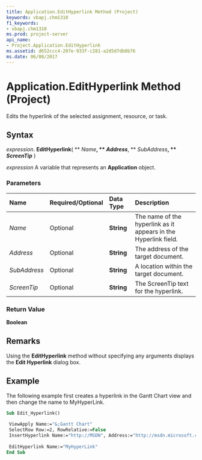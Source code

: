 ```yaml
---
title: Application.EditHyperlink Method (Project)
keywords: vbapj.chm1310
f1_keywords:
- vbapj.chm1310
ms.prod: project-server
api_name:
- Project.Application.EditHyperlink
ms.assetid: d652ccc4-207e-933f-c281-a2d5d7db0b76
ms.date: 06/08/2017
---
```



# Application.EditHyperlink Method (Project)

Edits the hyperlink of the selected assignment, resource, or task.


## Syntax

 _expression_. **EditHyperlink**( ** _Name_**, ** _Address_**, ** _SubAddress_**, ** _ScreenTip_** )

 _expression_ A variable that represents an **Application** object.


### Parameters



|**Name**|**Required/Optional**|**Data Type**|**Description**|
|:-----|:-----|:-----|:-----|
| _Name_|Optional|**String**|The name of the hyperlink as it appears in the Hyperlink field.|
| _Address_|Optional|**String**|The address of the target document.|
| _SubAddress_|Optional|**String**| A location within the target document.|
| _ScreenTip_|Optional|**String**|The ScreenTip text for the hyperlink.|

### Return Value

 **Boolean**


## Remarks

Using the  **EditHyperlink** method without specifying any arguments displays the **Edit Hyperlink** dialog box.


## Example

The following example first creates a hyperlink in the Gantt Chart view and then change the name to MyHyperLink.


```vb
Sub Edit_Hyperlink() 
 
 ViewApply Name:="&;Gantt Chart" 
 SelectRow Row:=2, RowRelative:=False 
 InsertHyperlink Name:="http://MSDN", Address:="http://msdn.microsoft.com/", SubAddress:="", ScreenTip:="" 
 
 EditHyperlink Name:="MyHyperLink" 
End Sub
```


